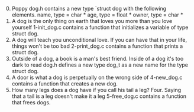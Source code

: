  0. Poppy
dog.h contains a new type `struct dog with the following elements.
name, type = char *
age, type = float *
owner, type = char *
 1. A dog is the only thing on earth that loves you more than you love yourself
1-init_dog.c contains a function that initializes a variable of type struct dog.
 2. A dog will teach you unconditional love. If you can have that in your life, things won't be too bad
2-print_dog.c contains a function that prints a struct dog.
 3. Outside of a dog, a book is a man's best friend. Inside of a dog it's too dark to read
dog.h defines a new type dog_t as a new name for the type struct dog.
 4. A door is what a dog is perpetually on the wrong side of
4-new_dog.c contains a function that creates a new dog.
 5. How many legs does a dog have if you call his tail a leg? Four. Saying that a tail is a leg doesn't make it a leg
5-free_dog.c contains a function that frees dogs.